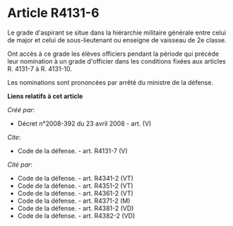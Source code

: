 # Article R4131-6

Le grade d'aspirant se situe dans la hiérarchie militaire générale entre celui de major et celui de sous-lieutenant ou
enseigne de vaisseau de 2e classe. 

Ont accès à ce grade les élèves officiers pendant la période qui précède leur nomination à un grade d'officier dans les
conditions fixées aux articles R. 4131-7 à R. 4131-10. 

Les nominations sont prononcées par arrêté du ministre de la défense.

**Liens relatifs à cet article**

_Créé par_:

  - Décret n°2008-392 du 23 avril 2008 - art. (V)

_Cite_:

  - Code de la défense. - art. R4131-7 (V)

_Cité par_:

  - Code de la défense. - art. R4341-2 (VT)
  - Code de la défense. - art. R4351-2 (VT)
  - Code de la défense. - art. R4361-2 (VT)
  - Code de la défense. - art. R4371-2 (M)
  - Code de la défense. - art. R4381-2 (VD)
  - Code de la défense. - art. R4382-2 (VD)
